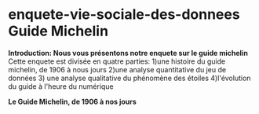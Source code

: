 # enquete-vie-sociale-des-donnees Guide Michelin

**Introduction: Nous vous présentons notre enquete sur le guide michelin**
</sub>Cette enquete est divisée en quatre parties: 1)une histoire du guide michelin, de 1906 à nous jours 2)une analyse quantitative du jeu de données 3) une analyse qualitative du phénomène des étoiles 4)l'évolution du guide à l'heure du numérique

**Le Guide Michelin, de 1906 à nos jours**
